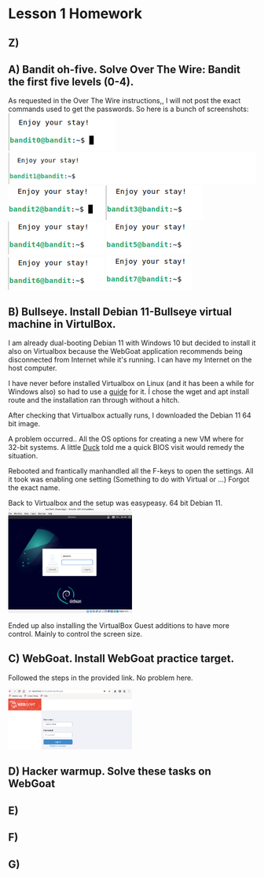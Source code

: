 <h1>Lesson 1 Homework</h1>
  
<h2>Z)</h2>  
<h2>A) Bandit oh-five. Solve Over The Wire: Bandit the first five levels (0-4).</h2>

As requested in the Over The Wire instructions,, I will not post the exact commands used to get the passwords.
So here is a bunch of screenshots:  
<img src="Pictures/bandit0.png">
<img src="Pictures/bandit0-1.png">
<img src="Pictures/bandit1-2.png">
<img src="Pictures/bandit2-3.png">
<img src="Pictures/bandit3-4.png">
<img src="Pictures/bandit4-5.png">
<img src="Pictures/bandit5-6.png">
<img src="Pictures/bandit6-7.png">
<h2>B) Bullseye. Install Debian 11-Bullseye virtual machine in VirtulBox.</h2>  

I am already dual-booting Debian 11 with Windows 10 but decided to install it also on Virtualbox because the WebGoat application recommends being disconnected from Internet while it's running. I can have my Internet on the host computer.  

I have never before installed Virtualbox on Linux (and it has been a while for Windows also) so had to use a [guide](https://linoxide.com/how-to-install-virtualbox-on-debian-11/) for it. Í chose the wget and apt install route and the installation ran through without a hitch.  

After checking that Virtualbox actually runs, I downloaded the Debian 11 64 bit image.  

A problem occurred.. All the OS options for creating a new VM where for 32-bit systems. A little [Duck](https://duckduckgo.com) told me a quick BIOS visit would remedy the situation.  

Rebooted and frantically manhandled all the F-keys to open the settings. All it took was enabling one setting (Something to do with Virtual or ...) Forgot the exact name.  

Back to Virtualbox and the setup was easypeasy. 64 bit Debian 11.  
<img src="Pictures/debian11Login.png" alt="Debian 11 Login Screen" width="50%" length="50%">

Ended up also installing the VirtualBox Guest additions to have more control. Mainly to control the screen size.

<h2>C) WebGoat. Install WebGoat practice target.</h2>

Followed the steps in the provided link. No problem here.  

<img src="Pictures/webGoatLogin.png" alt="WebGoat login screen" width="50%" length="50%">
<h2>D) Hacker warmup. Solve these tasks on WebGoat</h2>
<h2>E)</h2>  
<h2>F)</h2>  
<h2>G)</h2>  